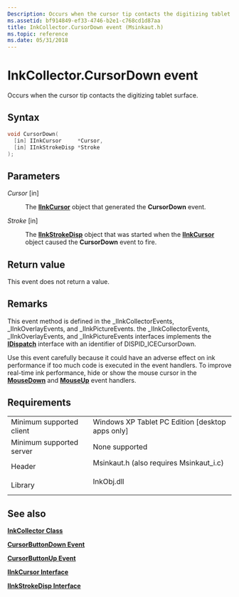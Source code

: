 ```yaml
---
Description: Occurs when the cursor tip contacts the digitizing tablet surface.
ms.assetid: bf914849-ef33-4746-b2e1-c768cd1d87aa
title: InkCollector.CursorDown event (Msinkaut.h)
ms.topic: reference
ms.date: 05/31/2018
---
```


# InkCollector.CursorDown event

Occurs when the cursor tip contacts the digitizing tablet surface.

## Syntax


```C++
void CursorDown(
  [in] IInkCursor     *Cursor,
  [in] IInkStrokeDisp *Stroke
);
```



## Parameters

<dl> <dt>

*Cursor* \[in\]
</dt> <dd>

The [**IInkCursor**](/windows/desktop/api/msinkaut/nn-msinkaut-iinkcursor) object that generated the **CursorDown** event.

</dd> <dt>

*Stroke* \[in\]
</dt> <dd>

The [**IInkStrokeDisp**](/windows/desktop/api/msinkaut/nn-msinkaut-iinkstrokedisp) object that was started when the [**IInkCursor**](/windows/desktop/api/msinkaut/nn-msinkaut-iinkcursor) object caused the **CursorDown** event to fire.

</dd> </dl>

## Return value

This event does not return a value.

## Remarks

This event method is defined in the \_IInkCollectorEvents, \_IInkOverlayEvents, and \_IInkPictureEvents. the \_IInkCollectorEvents, \_IInkOverlayEvents, and \_IInkPictureEvents interfaces implements the [**IDispatch**](/windows/win32/api/oaidl/nn-oaidl-idispatch) interface with an identifier of DISPID\_ICECursorDown.

Use this event carefully because it could have an adverse effect on ink performance if too much code is executed in the event handlers. To improve real-time ink performance, hide or show the mouse cursor in the [**MouseDown**](inkcollector-mousedown.md) and [**MouseUp**](inkcollector-mouseup.md) event handlers.

## Requirements



|                                     |                                                                                                                     |
|-------------------------------------|---------------------------------------------------------------------------------------------------------------------|
| Minimum supported client<br/> | Windows XP Tablet PC Edition \[desktop apps only\]<br/>                                                       |
| Minimum supported server<br/> | None supported<br/>                                                                                           |
| Header<br/>                   | <dl> <dt>Msinkaut.h (also requires Msinkaut\_i.c)</dt> </dl> |
| Library<br/>                  | <dl> <dt>InkObj.dll</dt> </dl>                               |



## See also

<dl> <dt>

[**InkCollector Class**](inkcollector-class.md)
</dt> <dt>

[**CursorButtonDown Event**](inkcollector-cursorbuttondown.md)
</dt> <dt>

[**CursorButtonUp Event**](inkcollector-cursorbuttonup.md)
</dt> <dt>

[**IInkCursor Interface**](/windows/desktop/api/msinkaut/nn-msinkaut-iinkcursor)
</dt> <dt>

[**IInkStrokeDisp Interface**](/windows/desktop/api/msinkaut/nn-msinkaut-iinkstrokedisp)
</dt> </dl>

 

